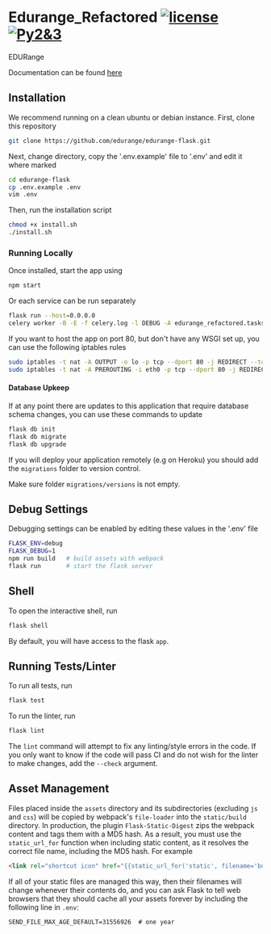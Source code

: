 # Edurange_Refactored [![license](https://img.shields.io/github/license/mashape/apistatus.svg?maxAge=2592000)](https://github.com/coojac09/edurange-flask/blob/master/LICENSE) [![Py2&3](https://img.shields.io/badge/Python-2%20%26%203-green.svg)]()

EDURange

Documentation can be found [here](https://github.com/edurange/edurange-flask-docs "EDURange Refactored Documentation")

## Installation
We recommend running on a clean ubuntu or debian instance.
First, clone this repository

```bash
git clone https://github.com/edurange/edurange-flask.git
```

Next, change directory, copy the '.env.example' file to '.env' and edit it where marked
```bash
cd edurange-flask
cp .env.example .env
vim .env
```

Then, run the installation script
```bash
chmod +x install.sh
./install.sh
```

### Running Locally

Once installed, start the app using
```bash
npm start
```
Or each service can be run separately 
```bash
flask run --host=0.0.0.0
celery worker -B -E -f celery.log -l DEBUG -A edurange_refactored.tasks
```
If you want to host the app on port 80, but don't have any WSGI set up, you can use the following iptables rules
```bash
sudo iptables -t nat -A OUTPUT -o lo -p tcp --dport 80 -j REDIRECT --to-port 5000
sudo iptables -t nat -A PREROUTING -i eth0 -p tcp --dport 80 -j REDIRECT --to-port 5000
```

#### Database Upkeep

If at any point there are updates to this application that require database schema changes, you can use these commands to update

```bash
flask db init
flask db migrate
flask db upgrade
```
If you will deploy your application remotely (e.g on Heroku) you should add the `migrations` folder to version control.

Make sure folder `migrations/versions` is not empty.

## Debug Settings

Debugging settings can be enabled by editing these values in the '.env' file

```bash
FLASK_ENV=debug
FLASK_DEBUG=1
npm run build   # build assets with webpack
flask run       # start the flask server
```

## Shell

To open the interactive shell, run

```bash
flask shell
```

By default, you will have access to the flask `app`.

## Running Tests/Linter

To run all tests, run

```bash
flask test
```

To run the linter, run

```bash
flask lint
```

The `lint` command will attempt to fix any linting/style errors in the code. If you only want to know if the code will pass CI and do not wish for the linter to make changes, add the `--check` argument.


## Asset Management

Files placed inside the `assets` directory and its subdirectories
(excluding `js` and `css`) will be copied by webpack's
`file-loader` into the `static/build` directory. In production, the plugin
`Flask-Static-Digest` zips the webpack content and tags them with a MD5 hash.
As a result, you must use the `static_url_for` function when including static content,
as it resolves the correct file name, including the MD5 hash.
For example

```html
<link rel="shortcut icon" href="{{static_url_for('static', filename='build/img/favicon.ico') }}">
```

If all of your static files are managed this way, then their filenames will change whenever their
contents do, and you can ask Flask to tell web browsers that they
should cache all your assets forever by including the following line
in ``.env``:

```text
SEND_FILE_MAX_AGE_DEFAULT=31556926  # one year
```
